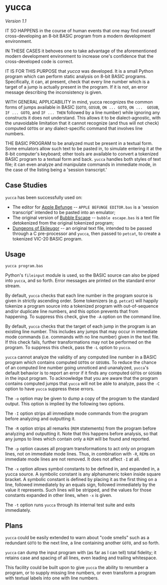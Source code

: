 yucca
=====

_Version 1.1_

IT SO HAPPENS in the course of human events that one may find oneself 
cross-developing an 8-bit BASIC program from a modern development 
environment.

IN THESE CASES it behoves one to take advantage of the aforementioned 
modern development environment to increase one's confidence that the 
cross-developed code is correct.

IT IS FOR THIS PURPOSE that _yucca_ was developed.  It is a small Python 
program which can perform static analysis on 8-bit BASIC programs.
Specifically, it can, at present, check that every line number which is 
a target of a jump is actually present in the program.  If it is not, an 
error message describing the inconsistency is given.

WITH GENERAL APPLICABILITY in mind, yucca recognizes the common forms of 
jumps available in BASIC (`GOTO`, `GOSUB`, `ON ... GOTO`, `ON ... 
GOSUB`, `IF ... GOTO`, and `IF ... THEN` followed by a line number)
while ignoring any constructs it does not understand.  This allows it to
be dialect-agnostic, with the unavoidable limitation that it cannot 
recognize (and thus will not check) computed `GOTO`s or any 
dialect-specific command that involves line numbers.

THE BASIC PROGRAM to be analyzed must be present in a textual form.
Some emulators allow such text to be pasted in, to simulate entering it 
at the 8-bit computer's keyboard; other tools are available to convert a 
tokenized BASIC program to a textual form and back.  `yucca` handles
both styles of text file; it can even analyze and manipulate commands in
immediate mode, in the case of the listing being a 'session transcript.'

Case Studies
------------

`yucca` has been successfully used on:

* The editor for [Apple Befunge][] -- `APPLE BEFUNGE EDITOR.bas` is a
  'session transcript' intended to be pasted into an emulator;
* The original version of [Bubble Escape][] -- `bubble escape.bas` is a
  text file detokenized from the original tokenized program;
* [Dungeons of Ekileugor][] -- an original text file, intended to be
  passed through a C pre-processor and `yucca`, then passed to `petcat`,
  to create a tokenized VIC-20 BASIC program.

[Apple Befunge]: http://catseye.tc/projects/apple-befunge/
[Bubble Escape]: http://catseye.tc/projects/bubble-escape/
[Dungeons of Ekileugor]: https://github.com/catseye/Dungeons-of-Ekileugor

Usage
-----

    yucca program.bas

Python's `fileinput` module is used, so the BASIC source can also be piped
into `yucca`, and so forth.  Error messages are printed on the standard error
stream.

By default, `yucca` checks that each line number in the program source is
given in strictly ascending order.  Some tokenizers (e.g. `petcat`) will
happily tokenize a program source into a tokenized program with
out-of-sequence and/or duplicate line numbers, and this option prevents
that from happening.  To suppress this check, give the `-A` option on the
command line.

By default, `yucca` checks that the target of each jump in the program is an
existing line number.  This includes any jumps that may occur in immediate
mode commands (i.e. commands with no line number) given in the text
file.  If this check fails, further transformations may not be performed on
the program.  To suppress this check, pass the `-L` option to `yucca`.

`yucca` cannot analyze the validity of any computed line number in a BASIC
program which contains computed `GOTO`s or `GOSUB`s.  To reduce the chance
of an computed line number going unnoticed and unanalyzed, `yucca`'s
default behavior is to report an error if it finds any computed `GOTO`s
or `GOSUB`s in the input program.  To acknowledge that you are aware that
the program contains computed jumps that `yucca` will not be able to
analyze, pass the `-C` option to have `yucca` suppress these errors.

The `-o` option may be given to dump a copy of the program to the standard
output.  This option is implied by the following two options.

The `-I` option strips all immediate mode commands from the program before
analyzing and outputting it.

The `-R` option strips all remarks (`REM` statements) from the program
before analyzing and outputting it.  Note that this happens before
analysis, so that any jumps to lines which contain only a `REM` will be
found and reported.

The `-p` option causes all program transformations to act only on program
lines, not on immediate mode lines.  Thus, in combination with `-R`, `REM`s
on immediate mode lines are not removed.  It does not affect `-I` at all.

The `-x` option allows symbol constants to be defined in, and expanded in,
a yucca source.  A symbolic constant is any alphanumeric token inside
square bracket.  A symbolic constant is defined by placing it as the first
thing on a line, followed immediately by an equals sign, followed immediately
by the value it represents.  Such lines will be stripped, and the values for
those constants expanded in other lines, when `-x` is given.

The `-t` option runs `yucca` through its internal test suite and exits
immediately.

Plans
-----

`yucca` could be easily extended to warn about "code smells" such as a 
redundant `GOTO` to the next line, a line containing another `GOTO`, and
so forth.

`yucca` can dump the input program with (as far as I can tell) total
fidelity; it retains case and spacing of all lines, even leading and
trailing whitespace.

This facility could be built upon to give `yucca` the ability to
renumber a program, or to supply missing line numbers, or even transform
a program with textual labels into one with line numbers.
